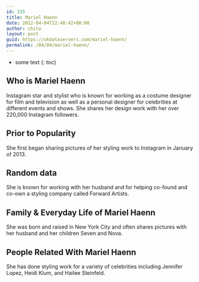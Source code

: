 ```yaml
---
id: 335
title: Mariel Haenn
date: 2012-04-04T22:48:42+00:00
author: chito
layout: post
guid: https://ukdataservers.com/mariel-haenn/
permalink: /04/04/mariel-haenn/
---
```


* some text
{: toc}


## Who is  Mariel Haenn
                  
                  
                  
Instagram star and stylist who is known for working as a costume designer for film and television as well as a personal designer for celebrities at different events and shows. She shares her design work with her over 220,000 Instagram followers. 
                  
                
                
                
## Prior to Popularity 
                  
                  
                  
She first began sharing pictures of her styling work to Instagram in January of 2013. 
                  
                
                
                
## Random data 
                  
                  
                  
She is known for working with her husband and for helping co-found and co-own a styling company called Forward Artists. 
                  
                
                
                
## Family & Everyday Life of Mariel Haenn
                  
                  
                  
She was born and raised in New York City and often shares pictures with her husband and her children Seven and Nova.
                  
                
                
                
## People Related With  Mariel Haenn
                  
                  
                  
She has done styling work for a variety of celebrities including Jennifer Lopez, Heidi Klum, and Hailee Steinfeld. 
                  
                
              
            
          
          
          
    
    
  
